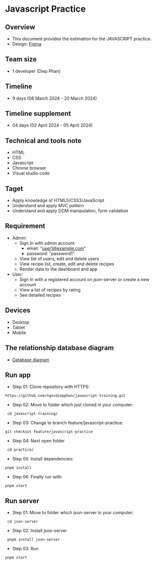 # Javascript Practice
## Overview
- This document provides the estimation for the JAVASCRIPT practice.
- Design: [Figma](https://www.figma.com/file/DWYotBgel4W4TWCjTHkzrX/Food-Blog-Design?node-id=4%3A2987&mode=dev)
## Team size
- 1 developer (Diep Phan)
## Timeline
- 9 days (08 March 2024 - 20 March 2024)
## Timeline supplement
- 04 days (02 April  2024 - 05 April 2024)
## Technical and tools note
- HTML
- CSS
- Javascript
- Chrome browser
- Visual studio code
## Taget
- Apply knowledge of HTML5/CSS3/JavaScript
- Understand and apply MVC pattern
- Understand and apply DOM manipulation, form validation
## Requirement
- Admin:
    - Sign In with admin account:
        - email: "user1@example.com"
        - password: "password1"
    - View list of users, edit and delete users
    - View recipe list, create, edit and delete recipes
    - Render data to the dashboard and app
- User:
    - Sign In with a registered account on json-server or create a new account
    - View a list of recipes by rating
    - See detailed recipes
## Devices
- Desktop
- Tablet
- Mobile
## The relationship database diagram
- [Database diagram](https://drive.google.com/drive/folders/13UJgB82MHC9Aes-CEPKtDF4rLQdAlagT)
## Run app
- Step 01: Clone repository with HTTPS:
```
https://github.com/ngocdiepphan/javascript-training.git
```
- Step 02: Move to folder which just cloned in your computer:
```
 cd javascript-training/
```
- Step 03: Change to branch feature/javascript-practice:
```
git checkout feature/javascript-practice
```
- Step 04: Next open folder
```
 cd practice/
```
- Step 05: Install dependencies:
```
pnpm install
```
- Step 06: Finally run with:
```
pnpm start
```
## Run server
- Step 01: Move to folder which json-server in your computer:
```
 cd json-server
```
- Step 02: Install json-server
```
 pnpm install json-server
```
- Step 03: Run
```
pnpm start
```

